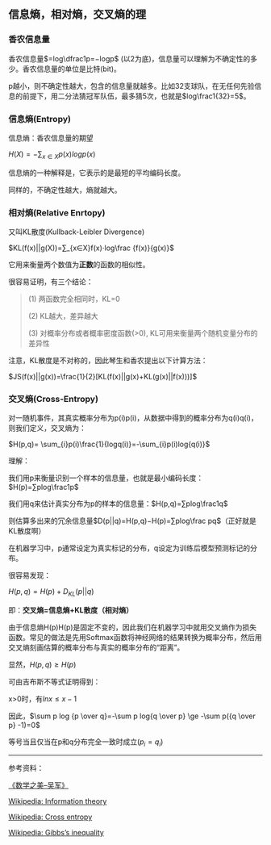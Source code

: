 ## 信息熵，相对熵，交叉熵的理

### 香农信息量

香农信息量$=log\dfrac1p=−logp$ (以2为底)，信息量可以理解为不确定性的多少。香农信息量的单位是比特(bit)。

p越小，则不确定性越大，包含的信息量就越多。比如32支球队，在无任何先验信息的前提下，用二分法猜冠军队伍，最多猜5次，也就是$log\frac1{32}=5$。

### 信息熵(Entropy)

信息熵：香农信息量的期望

$H(X)=−∑_{x∈X}p(x)logp(x)$

信息熵的一种解释是，它表示的是最短的平均编码长度。

同样的，不确定性越大，熵就越大。

### 相对熵(Relative Enrtopy)

又叫KL散度(Kullback-Leibler Divergence)

$KL(f(x)||g(X))=∑_{x∈X}f(x)⋅log\frac {f(x)}{g(x)}$

它用来衡量两个数值为**正数**的函数的相似性。

很容易证明，有三个结论：

> (1) 两函数完全相同时，KL=0
>
> (2) KL越大，差异越大
>
> (3) 对概率分布或者概率密度函数(>0), KL可用来衡量两个随机变量分布的差异性

注意，KL散度是不对称的，因此琴生和香农提出以下计算方法：

$JS(f(x)||g(x))=\frac{1}{2}[KL(f(x)||g(x)+KL(g(x)||f(x)))]$

### 交叉熵(Cross-Entropy)

对一随机事件，其真实概率分布为p(i)p(i)，从数据中得到的概率分布为q(i)q(i)，则我们定义，交叉熵为：

$H(p,q)= \sum_{i}p(i)\frac{1}{logq(i)}=-\sum_{i}p(i)log{q(i)}$

理解：

我们用p来衡量识别一个样本的信息量，也就是最小编码长度：$H(p)=∑plog\frac1p$

我们用q来估计真实分布为p的样本的信息量：$H(p,q)=∑plog\frac1q$

则估算多出来的冗余信息量$D(p||q)=H(p,q)−H(p)=∑plog\frac pq$（正好就是KL散度啊）

在机器学习中，p通常设定为真实标记的分布，q设定为训练后模型预测标记的分布。

很容易发现：

$H(p,q)=H(p)+D_{KL}(p||q)$

即：**交叉熵=信息熵+KL散度（相对熵）**

由于信息熵H(p)H(p)是固定不变的，因此我们在机器学习中就用交叉熵作为损失函数。常见的做法是先用Softmax函数将神经网络的结果转换为概率分布，然后用交叉熵刻画估算的概率分布与真实的概率分布的“距离”。

显然，$H(p,q)≥H(p)$

可由吉布斯不等式证明得到：

x>0时，有$lnx \le x-1$

因此，$\sum p log {p \over q}=-\sum p log{q \over p} \ge -\sum p({q \over p} -1)=0$

等号当且仅当在p和q分布完全一致时成立$(p_i=q_i)$



------

参考资料：

[《数学之美–吴军》](https://book.douban.com/subject/10750155/)

[Wikipedia: Information theory](https://en.wikipedia.org/wiki/Information_theory)

[Wikipedia: Cross entropy](https://en.wikipedia.org/wiki/Cross_entropy)

[Wikipedia: Gibbs’s inequality](https://en.wikipedia.org/wiki/Gibbs%27_inequality)
